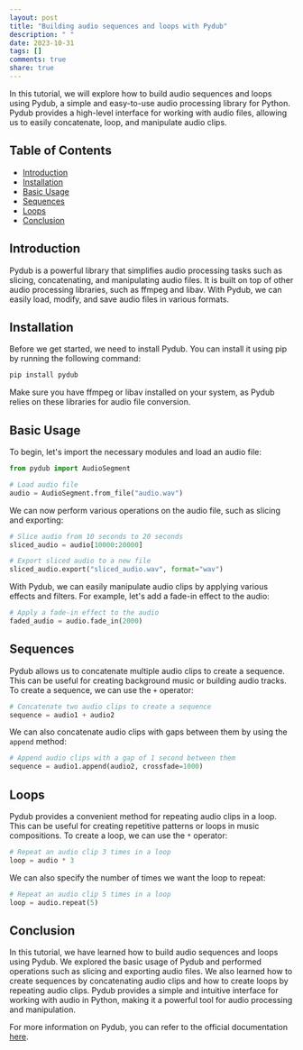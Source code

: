 ```yaml
---
layout: post
title: "Building audio sequences and loops with Pydub"
description: " "
date: 2023-10-31
tags: []
comments: true
share: true
---
```


In this tutorial, we will explore how to build audio sequences and loops using Pydub, a simple and easy-to-use audio processing library for Python. Pydub provides a high-level interface for working with audio files, allowing us to easily concatenate, loop, and manipulate audio clips.

## Table of Contents
- [Introduction](#introduction)
- [Installation](#installation)
- [Basic Usage](#basic-usage)
- [Sequences](#sequences)
- [Loops](#loops)
- [Conclusion](#conclusion)

## Introduction

Pydub is a powerful library that simplifies audio processing tasks such as slicing, concatenating, and manipulating audio files. It is built on top of other audio processing libraries, such as ffmpeg and libav. With Pydub, we can easily load, modify, and save audio files in various formats.

## Installation

Before we get started, we need to install Pydub. You can install it using pip by running the following command:

```bash
pip install pydub
```

Make sure you have ffmpeg or libav installed on your system, as Pydub relies on these libraries for audio file conversion.

## Basic Usage

To begin, let's import the necessary modules and load an audio file:

```python
from pydub import AudioSegment

# Load audio file
audio = AudioSegment.from_file("audio.wav")
```

We can now perform various operations on the audio file, such as slicing and exporting:

```python
# Slice audio from 10 seconds to 20 seconds
sliced_audio = audio[10000:20000]

# Export sliced audio to a new file
sliced_audio.export("sliced_audio.wav", format="wav")
```

With Pydub, we can easily manipulate audio clips by applying various effects and filters. For example, let's add a fade-in effect to the audio:

```python
# Apply a fade-in effect to the audio
faded_audio = audio.fade_in(2000)
```

## Sequences

Pydub allows us to concatenate multiple audio clips to create a sequence. This can be useful for creating background music or building audio tracks. To create a sequence, we can use the `+` operator:

```python
# Concatenate two audio clips to create a sequence
sequence = audio1 + audio2
```

We can also concatenate audio clips with gaps between them by using the `append` method:

```python
# Append audio clips with a gap of 1 second between them
sequence = audio1.append(audio2, crossfade=1000)
```

## Loops

Pydub provides a convenient method for repeating audio clips in a loop. This can be useful for creating repetitive patterns or loops in music compositions. To create a loop, we can use the `*` operator:

```python
# Repeat an audio clip 3 times in a loop
loop = audio * 3
```

We can also specify the number of times we want the loop to repeat:

```python
# Repeat an audio clip 5 times in a loop
loop = audio.repeat(5)
```

## Conclusion

In this tutorial, we have learned how to build audio sequences and loops using Pydub. We explored the basic usage of Pydub and performed operations such as slicing and exporting audio files. We also learned how to create sequences by concatenating audio clips and how to create loops by repeating audio clips. Pydub provides a simple and intuitive interface for working with audio in Python, making it a powerful tool for audio processing and manipulation.

For more information on Pydub, you can refer to the official documentation [here](https://github.com/jiaaro/pydub).